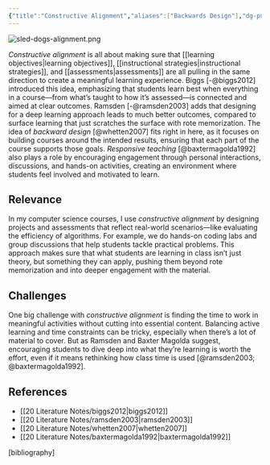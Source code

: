```yaml
---
{"title":"Constructive Alignment","aliases":["Backwards Design"],"dg-publish":true,"tags":["pedagogy","🪴"],"created":"2024-11-03","modified":"2024-11-04","permalink":"/30-permanent-notes/constructive-alignment/","dgPassFrontmatter":true,"updated":"2024-11-04"}
---
```



![sled-dogs-alignment.png](/img/user/00%20System/Assets/sled-dogs-alignment.png)

_Constructive alignment_ is all about making sure that [[learning objectives\|learning objectives]], [[instructional strategies\|instructional strategies]], and [[assessments\|assessments]] are all pulling in the same direction to create a meaningful learning experience. Biggs [-@biggs2012] introduced this idea, emphasizing that students learn best when everything in a course—from what’s taught to how it’s assessed—is connected and aimed at clear outcomes. Ramsden [-@ramsden2003] adds that designing for a deep learning approach leads to much better outcomes, compared to surface learning that just scratches the surface with rote memorization. The idea of _backward design_ [@whetten2007] fits right in here, as it focuses on building courses around the intended results, ensuring that each part of the course supports those goals. _Responsive teaching_ [@baxtermagolda1992] also plays a role by encouraging engagement through personal interactions, discussions, and hands-on activities, creating an environment where students feel involved and motivated to learn.

## Relevance

In my computer science courses, I use _constructive alignment_ by designing projects and assessments that reflect real-world scenarios—like evaluating the efficiency of algorithms. For example, we do hands-on coding labs and group discussions that help students tackle practical problems. This approach makes sure that what students are learning in class isn’t just theory, but something they can apply, pushing them beyond rote memorization and into deeper engagement with the material.

## Challenges

One big challenge with _constructive alignment_ is finding the time to work in meaningful activities without cutting into essential content. Balancing active learning and time constraints can be tricky, especially when there’s a lot of material to cover. But as Ramsden and Baxter Magolda suggest, encouraging students to dive deep into what they’re learning is worth the effort, even if it means rethinking how class time is used [@ramsden2003; @baxtermagolda1992].

## References

- [[20 Literature Notes/biggs2012\|biggs2012]]
- [[20 Literature Notes/ramsden2003\|ramsden2003]]
- [[20 Literature Notes/whetten2007\|whetten2007]]
- [[20 Literature Notes/baxtermagolda1992\|baxtermagolda1992]]

[bibliography]
